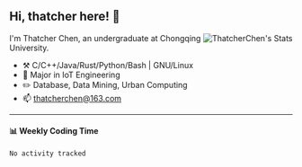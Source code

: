 ## Hi, thatcher here! :wave:

<img align="right" src="https://github-readme-stats.vercel.app/api?username=thatcherchen&title_color=333&text_color=777" alt="ThatcherChen's Stats" >

I'm Thatcher Chen, an undergraduate at Chongqing University.

- :hammer_and_pick:  C/C++/Java/Rust/Python/Bash | GNU/Linux
- :seedling:  Major in IoT Engineering
- :pencil2:  Database, Data Mining, Urban Computing
- :mailbox: thatcherchen@163.com

---

#### :bar_chart: Weekly Coding Time

<!--START_SECTION:waka-->

```txt
No activity tracked
```

<!--END_SECTION:waka-->
